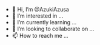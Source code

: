 - 👋 Hi, I’m @AzukiAzusa
- 👀 I’m interested in ...
- 🌱 I’m currently learning ...
- 💞️ I’m looking to collaborate on ...
- 📫 How to reach me ...

<!---
MercuryKleine/MercuryKleine is a ✨ special ✨ repository because its `README.md` (this file) appears on your GitHub profile.
You can click the Preview link to take a look at your changes.
--->
